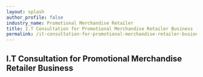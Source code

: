 ```yaml
---
layout: splash 
author_profile: false 
industry_name: Promotional Merchandise Retailer
title: I.T Consultation for Promotional Merchandise Retailer Business
permalink: /it-consultation-for-promotional-merchandise-retailer-business
---
```


## I.T Consultation for Promotional Merchandise Retailer Business